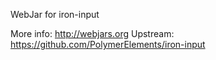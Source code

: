 WebJar for iron-input

More info: http://webjars.org
Upstream:  https://github.com/PolymerElements/iron-input